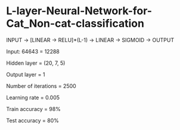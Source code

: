 # L-layer-Neural-Network-for-Cat_Non-cat-classification

INPUT -> [LINEAR -> RELU]*(L-1) -> LINEAR -> SIGMOID -> OUTPUT

Input: 64643 = 12288

Hidden layer = (20, 7, 5)

Output layer = 1

Number of iterations = 2500

Learning rate = 0.005

Train accuracy = 98%

Test accuracy = 80%
